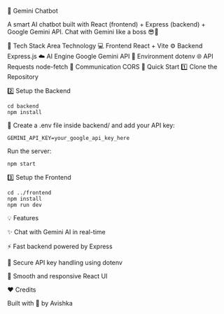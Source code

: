 🤖 Gemini Chatbot

A smart AI chatbot built with React (frontend) + Express (backend) + Google Gemini API.
Chat with Gemini like a boss 😎💬

🧠 Tech Stack
Area	Technology
💻 Frontend	React + Vite
⚙️ Backend	Express.js
☁️ AI Engine	Google Gemini API
🔐 Environment	dotenv
🌐 API Requests	node-fetch
💬 Communication	CORS
🚀 Quick Start
1️⃣ Clone the Repository


2️⃣ Setup the Backend
```
cd backend
npm install
```


🧾 Create a .env file inside backend/ and add your API key:
```
GEMINI_API_KEY=your_google_api_key_here
```


Run the server:
```
npm start
```



3️⃣ Setup the Frontend
```
cd ../frontend
npm install
npm run dev
```


💡 Features

✨ Chat with Gemini AI in real-time

⚡ Fast backend powered by Express

🔐 Secure API key handling using dotenv

💬 Smooth and responsive React UI

❤️ Credits

Built with 💙 by Avishka

